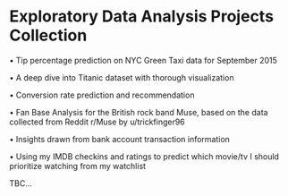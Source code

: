 # Exploratory Data Analysis Projects Collection
• Tip percentage prediction on NYC Green Taxi data for September 2015

• A deep dive into Titanic dataset with thorough visualization

• Conversion rate prediction and recommendation

• Fan Base Analysis for the British rock band Muse, based on the data collected from Reddit r/Muse by u/trickfinger96

• Insights drawn from bank account transaction information

• Using my IMDB checkins and ratings to predict which movie/tv I should prioritize watching from my watchlist


TBC...
